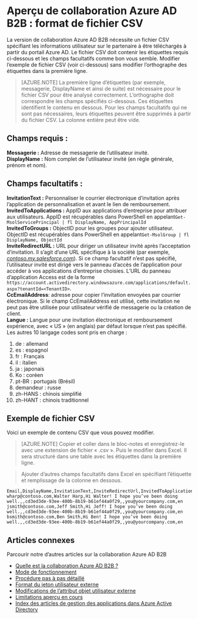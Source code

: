 <properties
   pageTitle="Format de fichier CSV pour preview de collaboration Azure Active Directory B2B | Microsoft Azure"
   description="Azure B2B annuaire Active prend en charge les relations de votre société croisée en activant partenaires professionnels de manière sélective accéder à vos applications d’entreprise"
   services="active-directory"
   documentationCenter=""
   authors="viv-liu"
   manager="cliffdi"
   editor=""
   tags=""/>

<tags
   ms.service="active-directory"
   ms.devlang="NA"
   ms.topic="article"
   ms.tgt_pltfrm="NA"
   ms.workload="identity"
   ms.date="05/09/2016"
   ms.author="viviali"/>

# <a name="azure-ad-b2b-collaboration-preview-csv-file-format"></a>Aperçu de collaboration Azure AD B2B : format de fichier CSV

La version de collaboration Azure AD B2B nécessite un fichier CSV spécifiant les informations utilisateur sur le partenaire à être téléchargés à partir du portail Azure AD. Le fichier CSV doit contenir les étiquettes requis ci-dessous et les champs facultatifs comme bon vous semble. Modifier l’exemple de fichier CSV (voir ci-dessous) sans modifier l’orthographe des étiquettes dans la première ligne.

>[AZURE.NOTE] La première ligne d’étiquettes (par exemple, messagerie, DisplayName et ainsi de suite) est nécessaire pour le fichier CSV pour être analysé correctement. L’orthographe doit correspondre les champs spécifiés ci-dessous. Ces étiquettes identifient le contenu en dessous. Pour les champs facultatifs qui ne sont pas nécessaires, leurs étiquettes peuvent être supprimés à partir du fichier CSV. La colonne entière peut être vide.

## <a name="required-fields-br"></a>Champs requis : <br/>
**Messagerie :** Adresse de messagerie de l’utilisateur invité. <br/>
**DisplayName :** Nom complet de l’utilisateur invité (en règle générale, prénom et nom).<br/>


## <a name="optional-fields-br"></a>Champs facultatifs : <br/>

**InvitationText :** Personnaliser le courrier électronique d’invitation après l’application de personnalisation et avant le lien de remboursement.<br/>
**InvitedToApplications :** AppID aux applications d’entreprise pour attribuer aux utilisateurs. AppID est récupérables dans PowerShell en appelant`Get-MsolServicePrincipal | fl DisplayName, AppPrincipalId`<br/>
**InvitedToGroups :** ObjectID pour les groupes pour ajouter utilisateur. ObjectID est récupérables dans PowerShell en appelant`Get-MsolGroup | fl DisplayName, ObjectId`<br/>
**InviteRedirectURL :** URL pour diriger un utilisateur invité après l’acceptation d’invitation. Il s’agit d’une URL spécifique à la société (par exemple, [*contoso.my.salesforce.com*](http://contoso.my.salesforce.com/)). Si ce champ facultatif n’est pas spécifié, l’utilisateur invité est dirigé vers le panneau d’accès de l’application pour accéder à vos applications d’entreprise choisies. L’URL du panneau d’application Access est de la forme `https://account.activedirectory.windowsazure.com/applications/default.aspx?tenantId=<TenantID>`.<br/>
**CcEmailAddress**: adresse pour copier l’invitation envoyées par courrier électronique. Si le champ CcEmailAddress est utilisé, cette invitation ne peut pas être utilisée pour utilisateur vérifié de messagerie ou la création de client.<br/>
**Langue :** Langue pour une invitation électronique et remboursement expérience, avec « US » (en anglais) par défaut lorsque n’est pas spécifié. Les autres 10 langage codes sont pris en charge :<br/>
1. de : allemand<br/>
2. es : espagnol<br/>
3. fr : Français<br/>
4. il : italien<br/>
5. ja : japonais<br/>
6. Ko : coréen<br/>
7. pt-BR : portugais (Brésil)<br/>
8. demandeur : russe<br/>
9. zh-HANS : chinois simplifié<br/>
10. zh-HANT : chinois traditionnel<br/>

## <a name="sample-csv-file"></a>Exemple de fichier CSV
Voici un exemple de contenu CSV que vous pouvez modifier.

>[AZURE.NOTE] Copier et coller dans le bloc-notes et enregistrez-le avec une extension de fichier « .csv ». Puis le modifier dans Excel. Il sera structuré dans une table avec les étiquettes dans la première ligne.

> Ajouter d’autres champs facultatifs dans Excel en spécifiant l’étiquette et remplissage de la colonne en dessous.

```
Email,DisplayName,InvitationText,InviteRedirectUrl,InvitedToApplications,InvitedToGroups,CcEmailAddress,Language
wharp@contoso.com,Walter Harp,Hi Walter! I hope you’ve been doing well.,,cd3ed3de-93ee-400b-8b19-b61ef44a0f29,,you@yourcompany.com,en
jsmith@contoso.com,Jeff Smith,Hi Jeff! I hope you’ve been doing well.,,cd3ed3de-93ee-400b-8b19-b61ef44a0f29,,you@yourcompany.com,en
bsmith@contoso.com,Ben Smith,Hi Ben! I hope you’ve been doing well.,,cd3ed3de-93ee-400b-8b19-b61ef44a0f29,,you@yourcompany.com,en

```

## <a name="related-articles"></a>Articles connexes
Parcourir notre d’autres articles sur la collaboration Azure AD B2B

- [Quelle est la collaboration Azure AD B2B ?](active-directory-b2b-what-is-azure-ad-b2b.md)
- [Mode de fonctionnement](active-directory-b2b-how-it-works.md)
- [Procédure pas à pas détaillé](active-directory-b2b-detailed-walkthrough.md)
- [Format du jeton utilisateur externe](active-directory-b2b-references-external-user-token-format.md)
- [Modifications de l’attribut objet utilisateur externe](active-directory-b2b-references-external-user-object-attribute-changes.md)
- [Limitations aperçu en cours](active-directory-b2b-current-preview-limitations.md)
- [Index des articles de gestion des applications dans Azure Active Directory](active-directory-apps-index.md)
